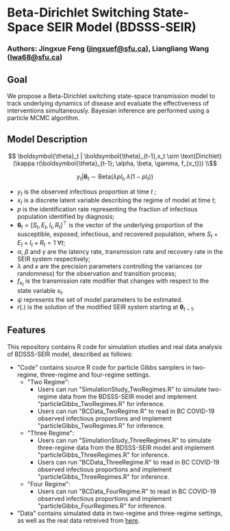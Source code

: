 # Beta-Dirichlet Switching State-Space SEIR Model (BDSSS-SEIR)
### Authors: Jingxue Feng (jingxuef@sfu.ca), Liangliang Wang (lwa68@sfu.ca)
## Goal 
We propose a Beta-Dirichlet switching state-space transmission model to track underlying dynamics of disease and evaluate the effectiveness of interventions simultaneously. Bayesian inference are performed using a particle MCMC algorithm.

## Model Description
```math
   \boldsymbol{\theta}_t | \boldsymbol{\theta}_{t-1},x_t \sim \text{Dirichlet}(\kappa  r(\boldsymbol{\theta}_{t-1}; \alpha, \beta, \gamma, f_{x_t})) \\
```
```math
   y_t |\boldsymbol{\theta}_t \sim \text{Beta}(\lambda p I_t, \lambda (1- p I_t))
```
- $y_t$ is the observed infectious proportion at time $t$ ;
- $x_t$ is a discrete latent variable describing the regime of model at time $t$;
- $p$ is the identification rate representing the fraction of infectious population identified by diagnosis;
- $\boldsymbol{\theta}_t = [S_t, E_t, I_t, R_t]^\top$ is the vector of the underlying proportion of the susceptible, exposed, infectious, and recovered population, where $S_t+E_t+I_t+R_t=1 \ \forall t$;
- $\alpha$, $\beta$ and $\gamma$ are the latency rate, transmission rate and recovery rate in the SEIR system respectively;
- $\lambda$ and $\kappa$ are the precision parameters controlling the variances (or randomness) for the observation and transition process;
- $f_{x_t}$ is the transmission rate modifier that changes with respect to the state variable $x_t$. 
- $\psi$ represents the set of model parameters to be estimated.
- $r(.)$ is the solution of the modified SEIR system starting at $\boldsymbol{\theta}_{t-1}$.
  
## Features
This repository contains R code for simulation studies and real data analysis of BDSSS-SEIR model, described as follows:
- "Code" contains source R code for particle Gibbs samplers in two-regime, three-regime and four-regime settings.
  - "Two Regime":
    - Users can run "SimulationStudy_TwoRegimes.R" to simulate two-regime data from the BDSSS-SEIR model and implement "particleGibbs_TwoRegimes.R" for inference.
    - Users can run "BCData_TwoRegime.R" to read in BC COVID-19 observed infectious proportions and implement "particleGibbs_TwoRegimes.R" for inference.
  - "Three Regime":
    - Users can run "SimulationStudy_ThreeRegimes.R" to simulate three-regime data from the BDSSS-SEIR model and implement "particleGibbs_ThreeRegimes.R" for inference.
    - Users can run "BCData_ThreeRegime.R" to read in BC COVID-19 observed infectious proportions and implement "particleGibbs_ThreeRegimes.R" for inference.
  - "Four Regime":
    - Users can run "BCData_FourRegime.R" to read in BC COVID-19 observed infectious proportions and implement "particleGibbs_FourRegimes.R" for inference.
- "Data" contains simulated data in two-regime and three-regime settings, as well as the real data retreived from [here](https://docs.google.com/spreadsheets/d/1KvX2bNs4hUYGY8Kk47c4SmFVHrKT_0vEYY0NqKQShZs/edit#gid=0).
